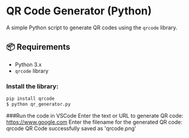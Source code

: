 # QR Code Generator (Python)

A simple Python script to generate QR codes using the `qrcode` library.

## 📦 Requirements

- Python 3.x
- `qrcode` library

### Install the library:

```bash
pip install qrcode
$ python qr_generator.py
```



###Run the code in  VSCode
Enter the text or URL to generate QR code: https://www.google.com
Enter the filename for the generated QR code: qrcode
QR Code successfully saved as 'qrcode.png'

